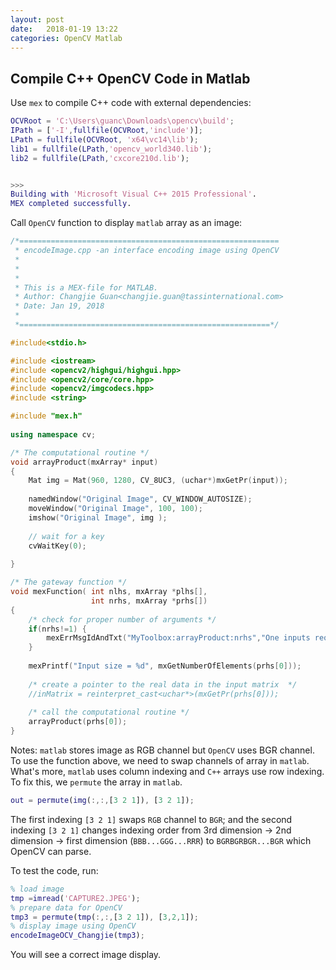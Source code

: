 ```yaml
---
layout: post
date:   2018-01-19 13:22
categories: OpenCV Matlab
---
```


## Compile C++ OpenCV Code in Matlab

Use `mex` to compile C++ code with external dependencies:
```matlab
OCVRoot = 'C:\Users\guanc\Downloads\opencv\build';
IPath = ['-I',fullfile(OCVRoot,'include')];
LPath = fullfile(OCVRoot, 'x64\vc14\lib');
lib1 = fullfile(LPath,'opencv_world340.lib');
lib2 = fullfile(LPath,'cxcore210d.lib');


>>>
Building with 'Microsoft Visual C++ 2015 Professional'.
MEX completed successfully.
```

Call `OpenCV` function to display `matlab` array as an image:

```cpp
/*==========================================================
 * encodeImage.cpp -an interface encoding image using OpenCV
 *
 *
 *
 * This is a MEX-file for MATLAB.
 * Author: Changjie Guan<changjie.guan@tassinternational.com>
 * Date: Jan 19, 2018
 *
 *========================================================*/

#include<stdio.h>

#include <iostream>
#include <opencv2/highgui/highgui.hpp>
#include <opencv2/core/core.hpp>
#include <opencv2/imgcodecs.hpp>
#include <string>

#include "mex.h"
 
using namespace cv;

/* The computational routine */
void arrayProduct(mxArray* input)
{
    Mat img = Mat(960, 1280, CV_8UC3, (uchar*)mxGetPr(input));
    
    namedWindow("Original Image", CV_WINDOW_AUTOSIZE);
    moveWindow("Original Image", 100, 100);
    imshow("Original Image", img );
    
    // wait for a key
    cvWaitKey(0);
 
}

/* The gateway function */
void mexFunction( int nlhs, mxArray *plhs[],
                  int nrhs, mxArray *prhs[])
{
    /* check for proper number of arguments */
    if(nrhs!=1) {
        mexErrMsgIdAndTxt("MyToolbox:arrayProduct:nrhs","One inputs required.");
    }
    
    mexPrintf("Input size = %d", mxGetNumberOfElements(prhs[0]));      
    
    /* create a pointer to the real data in the input matrix  */
    //inMatrix = reinterpret_cast<uchar*>(mxGetPr(prhs[0]));
   
    /* call the computational routine */
    arrayProduct(prhs[0]);
}
```

Notes: `matlab` stores image as RGB channel but `OpenCV` uses BGR channel. To use the function above, we need to swap channels of array in `matlab`. What's more, `matlab` uses column indexing and `C++` arrays use row indexing. To fix this, we `permute` the array in `matlab`.

```matlab
out = permute(img(:,:,[3 2 1]), [3 2 1]);
```

The first indexing `[3 2 1]` swaps `RGB` channel to `BGR`; and the second indexing `[3 2 1]` changes indexing order from 3rd dimension -> 2nd dimension -> first dimension (`BBB...GGG...RRR`) to `BGRBGRBGR...BGR` which OpenCV can parse.

To test the code, run:

```matlab
% load image
tmp =imread('CAPTURE2.JPEG');
% prepare data for OpenCV
tmp3 = permute(tmp(:,:,[3 2 1]), [3,2,1]);
% display image using OpenCV
encodeImageOCV_Changjie(tmp3);
```

You will see a correct image display.